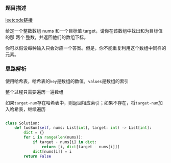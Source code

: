 ### 题目描述

[leetcode链接](https://leetcode-cn.com/problems/two-sum/)

给定一个整数数组 nums 和一个目标值 target，请你在该数组中找出和为目标值的那 两个 整数，并返回他们的数组下标。

你可以假设每种输入只会对应一个答案。但是，你不能重复利用这个数组中同样的元素。

### 思路解析

使用哈希表，哈希表的`key`是数组的数值，`values`是数组的索引

整个过程只需要遍历一遍数组

如果`target-num`存在哈希表中，则返回相应索引；如果不存在，将`target-num`加入哈希表，继续遍历

```python

class Solution:
    def twoSum(self, nums: List[int], target: int) -> List[int]:
        dict = {}
        for i in range(len(nums)):
            if target - nums[i] in dict:
                return [i, dict[target - nums[i]]]
            dict[nums[i]] = i
        return False


```

